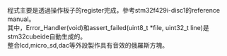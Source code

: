 程式主要是透過操作板子的register完成，參考stm32f429i-disc1的reference manual。  
其中，Error_Handler(void)和assert_failed(uint8_t *file, uint32_t line)是stm32cubeide自動生成的。  
整合lcd,micro_sd,dac等外設製作具有音效的俄羅斯方塊。  
